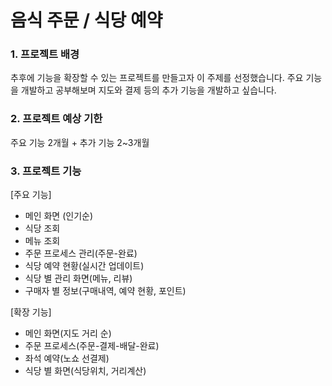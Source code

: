 # 음식 주문 / 식당 예약

### 1. 프로젝트 배경

추후에 기능을 확장할 수 있는 프로젝트를 만들고자 이 주제를 선정했습니다. 주요 기능을 개발하고 공부해보며 지도와 결제 등의 추가 기능을 개발하고 싶습니다.

### 2. 프로젝트 예상 기한

주요 기능 2개월 + 추가 기능 2~3개월

### 3. 프로젝트 기능

[주요 기능]
- 메인 화면 (인기순)
- 식당 조회
- 메뉴 조회
- 주문 프로세스 관리(주문-완료)
- 식당 예약 현황(실시간 업데이트)
- 식당 별 관리 화면(메뉴, 리뷰)
- 구매자 별 정보(구매내역, 예약 현황, 포인트)

[확장 기능]
- 메인 화면(지도 거리 순)
- 주문 프로세스(주문-결제-배달-완료)
- 좌석 예약(노쇼 선결제)
- 식당 별 화면(식당위치, 거리계산)
